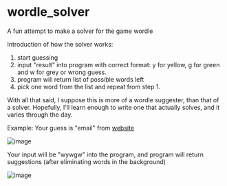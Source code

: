 # wordle_solver
A fun attempt to make a solver for the game wordle

Introduction of how the solver works:
1. start guessing
2. input "result" into program with correct format: y for yellow, g for green and w for grey or wrong guess.
3. program will return list of possible words left
4. pick one word from the list and repeat from step 1.

With all that said, I suppose this is more of a wordle suggester, than that of a solver.
Hopefully, I'll learn enough to write one that actually solves, and it varies through the day.

Example: Your guess is "email" from [website](https://www.nytimes.com/games/wordle/index.html)

![image](https://github.com/Minhtran2904/wordle_solver/assets/97359403/b66368a1-c497-4066-a90c-04b00db56ff5)

Your input will be "wywgw" into the program, and program will return suggestions (after eliminating words in the background)

![image](https://github.com/Minhtran2904/wordle_solver/assets/97359403/754a7a84-ec1e-4fc1-aa78-db0faf77d0ba)

